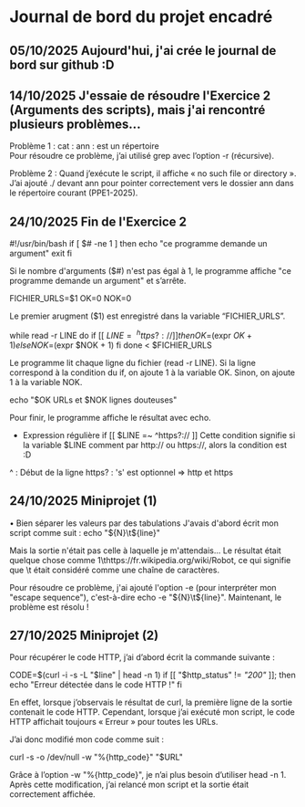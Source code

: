 # Journal de bord du projet encadré

## 05/10/2025 Aujourd'hui, j'ai crée le journal de bord sur github :D

## 14/10/2025 J'essaie de résoudre l'Exercice 2 (Arguments des scripts), mais j'ai rencontré plusieurs problèmes...

Problème 1 : cat : ann : est un répertoire  
Pour résoudre ce problème, j’ai utilisé grep avec l’option -r (récursive).  

Problème 2 : Quand j’exécute le script, il affiche « no such file or directory ».  
J’ai ajouté ./ devant ann pour pointer correctement vers le dossier ann dans le répertoire courant (PPE1-2025).

## 24/10/2025 Fin de l'Exercice 2
#!/usr/bin/bash 
if [ $# -ne 1 ] 
then 
  echo "ce programme demande un argument" 
  exit 
fi 

Si le nombre d'arguments ($#) n'est pas égal à 1, le programme affiche "ce programme demande un argument" et s’arrête. 

FICHIER_URLS=$1 
OK=0 
NOK=0

Le premier arugment ($1) est enregistré dans la variable “FICHIER_URLS”.

while read -r LINE
do 
  if [[ $LINE =~ ^https?:// ]] 
  then
    OK=$(expr $OK + 1) 
  else 
    NOK=$(expr $NOK + 1) 
  fi 
done < $FICHIER_URLS 

Le programme lit chaque ligne du fichier (read -r LINE).
Si la ligne correspond à la condition du if, on ajoute 1 à la variable OK.
Sinon, on ajoute 1 à la variable NOK.

echo "$OK URLs et $NOK lignes douteuses" 

Pour finir, le programme affiche le résultat avec echo.

+ Expression régulière 
if [[ $LINE =~ ^https?:// ]] 
 Cette condition signifie si la variable $LINE comment par http:// ou https://, alors la condition est :D

^ : Début de la ligne
https? : 's' est optionnel
 => http et https

 ## 24/10/2025 Miniprojet (1)

• Bien séparer les valeurs par des tabulations
J'avais d'abord écrit mon script comme suit :
echo "${N}\t${line}"

Mais la sortie n'était pas celle à laquelle je m'attendais...
Le résultat était quelque chose comme 1\thttps://fr.wikipedia.org/wiki/Robot, ce qui signifie que \t était considéré comme une chaîne de caractères.

Pour résoudre ce problème, j'ai ajouté l'option -e (pour interpréter mon "escape sequence"), c'est-à-dire echo -e "${N}\t${line}".
Maintenant, le problème est résolu ! 

## 27/10/2025 Miniprojet (2)

Pour récupérer le code HTTP, j’ai d’abord écrit la commande suivante :

CODE=$(curl -i -s -L "$line" | head -n 1)
if [[ "$http_status" != *"200"* ]]; then
    echo "Erreur détectée dans le code HTTP !"
fi

En effet, lorsque j’observais le résultat de curl, la première ligne de la sortie contenait le code HTTP.
Cependant, lorsque j’ai exécuté mon script, le code HTTP affichait toujours « Erreur » pour toutes les URLs.

J’ai donc modifié mon code comme suit :

curl -s -o /dev/null -w "%{http_code}" "$URL"

Grâce à l’option -w "%{http_code}", je n’ai plus besoin d’utiliser head -n 1.
Après cette modification, j’ai relancé mon script et la sortie était correctement affichée.





